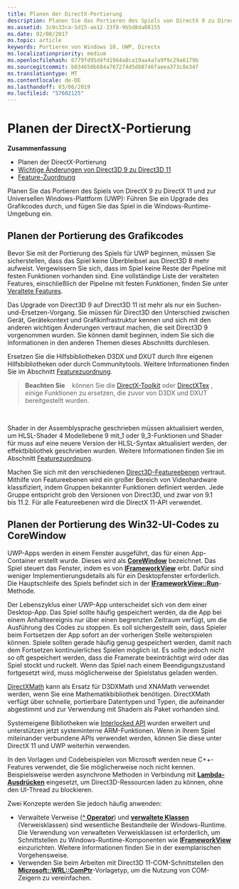 ```yaml
---
title: Planen der DirectX-Portierung
description: Planen Sie das Portieren des Spiels von DirectX 9 zu DirectX 11 und zur Universellen Windows-Plattform (UWP) - Führen Sie ein Upgrade des Grafikcodes durch, und fügen Sie das Spiel in die Windows-Runtime-Umgebung ein.
ms.assetid: 3c0c33ca-5d15-ae12-33f8-9b5d8da08155
ms.date: 02/08/2017
ms.topic: article
keywords: Portieren von Windows 10, UWP, Directx
ms.localizationpriority: medium
ms.openlocfilehash: 6779fd95d4fd1964a8ca19aa4a7a9f9c29a6179b
ms.sourcegitcommit: b034650b684a767274d5d88746faeea373c8e34f
ms.translationtype: MT
ms.contentlocale: de-DE
ms.lasthandoff: 03/06/2019
ms.locfileid: "57602125"
---
```

# <a name="plan-your-directx-port"></a>Planen der DirectX-Portierung



**Zusammenfassung**

-   Planen der DirectX-Portierung
-   [Wichtige Änderungen von Direct3D 9 zu Direct3D 11](understand-direct3d-11-1-concepts.md)
-   [Feature-Zuordnung](feature-mapping.md)


Planen Sie das Portieren des Spiels von DirectX 9 zu DirectX 11 und zur Universellen Windows-Plattform (UWP): Führen Sie ein Upgrade des Grafikcodes durch, und fügen Sie das Spiel in die Windows-Runtime-Umgebung ein.

## <a name="plan-to-port-graphics-code"></a>Planen der Portierung des Grafikcodes


Bevor Sie mit der Portierung des Spiels für UWP beginnen, müssen Sie sicherstellen, dass das Spiel keine Überbleibsel aus Direct3D 8 mehr aufweist. Vergewissern Sie sich, dass im Spiel keine Reste der Pipeline mit festen Funktionen vorhanden sind. Eine vollständige Liste der veralteten Features, einschließlich der Pipeline mit festen Funktionen, finden Sie unter [Veraltete Features](https://msdn.microsoft.com/library/windows/desktop/cc308047).

Das Upgrade von Direct3D 9 auf Direct3D 11 ist mehr als nur ein Suchen-und-Ersetzen-Vorgang. Sie müssen für Direct3D den Unterschied zwischen Gerät, Gerätekontext und Grafikinfrastruktur kennen und sich mit den anderen wichtigen Änderungen vertraut machen, die seit Direct3D 9 vorgenommen wurden. Sie können damit beginnen, indem Sie sich die Informationen in den anderen Themen dieses Abschnitts durchlesen.

Ersetzen Sie die Hilfsbibliotheken D3DX und DXUT durch Ihre eigenen Hilfsbibliotheken oder durch Communitytools. Weitere Informationen finden Sie im Abschnitt [Featurezuordnung](feature-mapping.md).

> **Beachten Sie**    können Sie die [DirectX-Toolkit](https://go.microsoft.com/fwlink/p/?LinkID=248929) oder [DirectXTex](https://go.microsoft.com/fwlink/p/?LinkID=248926) , einige Funktionen zu ersetzen, die zuvor von D3DX und DXUT bereitgestellt wurden.

 

Shader in der Assemblysprache geschrieben müssen aktualisiert werden, um HLSL-Shader 4 Modellebene 9 mit\_1 oder 9\_3-Funktionen und Shader für muss auf eine neuere Version der HLSL-Syntax aktualisiert werden, der effektbibliothek geschrieben wurden. Weitere Informationen finden Sie im Abschnitt [Featurezuordnung](feature-mapping.md).

Machen Sie sich mit den verschiedenen [Direct3D-Featureebenen](https://msdn.microsoft.com/library/windows/desktop/ff476876) vertraut. Mithilfe von Featureebenen wird ein großer Bereich von Videohardware klassifiziert, indem Gruppen bekannter Funktionen definiert werden. Jede Gruppe entspricht grob den Versionen von Direct3D, und zwar von 9.1 bis 11.2. Für alle Featureebenen wird die DirectX 11-API verwendet.

## <a name="plan-to-port-win32-ui-code-to-corewindow"></a>Planen der Portierung des Win32-UI-Codes zu CoreWindow


UWP-Apps werden in einem Fenster ausgeführt, das für einen App-Container erstellt wurde. Dieses wird als [**CoreWindow**](https://msdn.microsoft.com/library/windows/apps/br208225) bezeichnet. Das Spiel steuert das Fenster, indem es von [**IFrameworkView**](https://msdn.microsoft.com/library/windows/apps/hh700478) erbt. Dafür sind weniger Implementierungsdetails als für ein Desktopfenster erforderlich. Die Hauptschleife des Spiels befindet sich in der [**IFrameworkView::Run**](https://msdn.microsoft.com/library/windows/apps/hh700505)-Methode.

Der Lebenszyklus einer UWP-App unterscheidet sich von dem einer Desktop-App. Das Spiel sollte häufig gespeichert werden, da die App bei einem Anhalteereignis nur über einen begrenzten Zeitraum verfügt, um die Ausführung des Codes zu stoppen. Es soll sichergestellt sein, dass Spieler beim Fortsetzen der App sofort an der vorherigen Stelle weiterspielen können. Spiele sollten gerade häufig genug gespeichert werden, damit nach dem Fortsetzen kontinuierliches Spielen möglich ist. Es sollte jedoch nicht so oft gespeichert werden, dass die Framerate beeinträchtigt wird oder das Spiel stockt und ruckelt. Wenn das Spiel nach einem Beendigungszustand fortgesetzt wird, muss möglicherweise der Spielstatus geladen werden.

[DirectXMath](https://msdn.microsoft.com/library/windows/desktop/ee415571) kann als Ersatz für D3DXMath und XNAMath verwendet werden, wenn Sie eine Mathematikbibliothek benötigen. DirectXMath verfügt über schnelle, portierbare Datentypen und Typen, die aufeinander abgestimmt und zur Verwendung mit Shadern als Paket vorhanden sind.

Systemeigene Bibliotheken wie [Interlocked API](https://msdn.microsoft.com/library/windows/desktop/dd405529) wurden erweitert und unterstützen jetzt systeminterne ARM-Funktionen. Wenn in Ihrem Spiel miteinander verbundene APIs verwendet werden, können Sie diese unter DirectX 11 und UWP weiterhin verwenden.

In den Vorlagen und Codebeispielen von Microsoft werden neue C++-Features verwendet, die Sie möglicherweise noch nicht kennen. Beispielsweise werden asynchrone Methoden in Verbindung mit [**Lambda-Ausdrücken**](https://msdn.microsoft.com/library/windows/apps/dd293608.aspx) eingesetzt, um Direct3D-Ressourcen laden zu können, ohne den UI-Thread zu blockieren.

Zwei Konzepte werden Sie jedoch häufig anwenden:

-   Verwaltete Verweise ([**^ Operator**](https://msdn.microsoft.com/library/windows/apps/yk97tc08.aspx)) und [**verwaltete Klassen**](https://msdn.microsoft.com/library/windows/apps/6w96b5h7.aspx) (Verweisklassen) sind wesentliche Bestandteile der Windows-Runtime. Die Verwendung von verwalteten Verweisklassen ist erforderlich, um Schnittstellen zu Windows-Runtime-Komponenten wie [**IFrameworkView**](https://msdn.microsoft.com/library/windows/apps/hh700478) einzurichten. Weitere Informationen finden Sie in der exemplarischen Vorgehensweise.
-   Verwenden Sie beim Arbeiten mit Direct3D 11-COM-Schnittstellen den [**Microsoft::WRL::ComPtr**](https://msdn.microsoft.com/library/windows/apps/br244983.aspx)-Vorlagetyp, um die Nutzung von COM-Zeigern zu vereinfachen.

 

 





